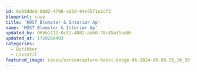 ```yaml
---
id: 8a99dde0-68d2-4798-ad3d-94e55f1e1cf3
blueprint: case
title: 'HÖST Blomster & Interiør Ap'
name: 'HÖST Blomster & Interiør Ap'
updated_by: 06bb1112-0cf2-4882-aab0-78c45af5aa8c
updated_at: 1720266493
categories:
  - Butikker
  - Livsstil
featured_image: cases/screencapture-hoest-koege-dk-2024-05-03-15_10_30-1720262304.png
---
```

